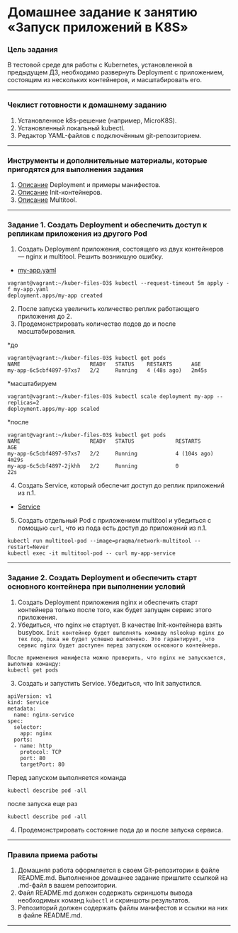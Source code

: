 # Домашнее задание к занятию «Запуск приложений в K8S»

### Цель задания

В тестовой среде для работы с Kubernetes, установленной в предыдущем ДЗ, необходимо развернуть Deployment с приложением, состоящим из нескольких контейнеров, и масштабировать его.

------

### Чеклист готовности к домашнему заданию

1. Установленное k8s-решение (например, MicroK8S).
2. Установленный локальный kubectl.
3. Редактор YAML-файлов с подключённым git-репозиторием.

------

### Инструменты и дополнительные материалы, которые пригодятся для выполнения задания

1. [Описание](https://kubernetes.io/docs/concepts/workloads/controllers/deployment/) Deployment и примеры манифестов.
2. [Описание](https://kubernetes.io/docs/concepts/workloads/pods/init-containers/) Init-контейнеров.
3. [Описание](https://github.com/wbitt/Network-MultiTool) Multitool.

------

### Задание 1. Создать Deployment и обеспечить доступ к репликам приложения из другого Pod

1. Создать Deployment приложения, состоящего из двух контейнеров — nginx и multitool. Решить возникшую ошибку.

* [my-app.yaml](https://github.com/Destian1995/kuber-files-03/blob/main/my-app.yaml)
```
vagrant@vagrant:~/kuber-files-03$ kubectl --request-timeout 5m apply -f my-app.yaml
deployment.apps/my-app created
```
2. После запуска увеличить количество реплик работающего приложения до 2.
3. Продемонстрировать количество подов до и после масштабирования.

*до
```
vagrant@vagrant:~/kuber-files-03$ kubectl get pods
NAME                      READY   STATUS    RESTARTS      AGE
my-app-6c5cbf4897-97xs7   2/2     Running   4 (48s ago)   2m45s
```
*масштабируем
```
vagrant@vagrant:~/kuber-files-03$ kubectl scale deployment my-app --replicas=2
deployment.apps/my-app scaled

```
*после
```
vagrant@vagrant:~/kuber-files-03$ kubectl get pods
NAME                      READY   STATUS             RESTARTS       AGE
my-app-6c5cbf4897-97xs7   2/2     Running            4 (104s ago)   4m29s
my-app-6c5cbf4897-2jkhh   2/2     Running            0              22s
```
4. Создать Service, который обеспечит доступ до реплик приложений из п.1.

* [Service](https://github.com/Destian1995/kuber-files-03/blob/main/Service.yaml)
5. Создать отдельный Pod с приложением multitool и убедиться с помощью `curl`, что из пода есть доступ до приложений из п.1.
```
kubectl run multitool-pod --image=praqma/network-multitool --restart=Never
kubectl exec -it multitool-pod -- curl my-app-service
```
------

### Задание 2. Создать Deployment и обеспечить старт основного контейнера при выполнении условий

1. Создать Deployment приложения nginx и обеспечить старт контейнера только после того, как будет запущен сервис этого приложения.
2. Убедиться, что nginx не стартует. В качестве Init-контейнера взять busybox.
``
Init контейнер будет выполнять команду nslookup nginx до тех пор, пока не будет успешно выполнено. Это гарантирует, что сервис nginx будет доступен перед запуском основного контейнера.
``
```
После применения манифеста можно проверить, что nginx не запускается, выполнив команду:
kubectl get pods
```
3. Создать и запустить Service. Убедиться, что Init запустился.
```
apiVersion: v1
kind: Service
metadata:
  name: nginx-service
spec:
  selector:
    app: nginx
  ports:
  - name: http
    protocol: TCP
    port: 80
    targetPort: 80

```
Перед запуском выполняется команда
```
kubectl describe pod -all
```
после запуска еще раз
```
kubectl describe pod -all
```
4. Продемонстрировать состояние пода до и после запуска сервиса.

------

### Правила приема работы

1. Домашняя работа оформляется в своем Git-репозитории в файле README.md. Выполненное домашнее задание пришлите ссылкой на .md-файл в вашем репозитории.
2. Файл README.md должен содержать скриншоты вывода необходимых команд `kubectl` и скриншоты результатов.
3. Репозиторий должен содержать файлы манифестов и ссылки на них в файле README.md.

------
